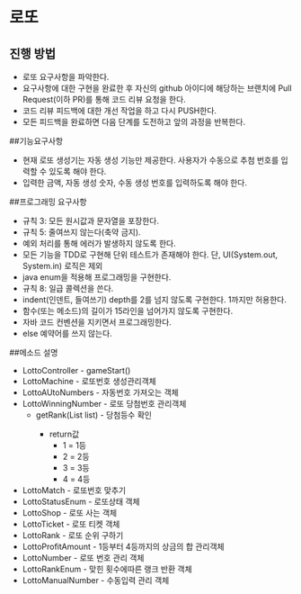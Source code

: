 # 로또
## 진행 방법
* 로또 요구사항을 파악한다.
* 요구사항에 대한 구현을 완료한 후 자신의 github 아이디에 해당하는 브랜치에 Pull Request(이하 PR)를 통해 코드 리뷰 요청을 한다.
* 코드 리뷰 피드백에 대한 개선 작업을 하고 다시 PUSH한다.
* 모든 피드백을 완료하면 다음 단계를 도전하고 앞의 과정을 반복한다.

##기능요구사항
* 현재 로또 생성기는 자동 생성 기능만 제공한다. 사용자가 수동으로 추첨 번호를 입력할 수 있도록 해야 한다.
* 입력한 금액, 자동 생성 숫자, 수동 생성 번호를 입력하도록 해야 한다.

##프로그래밍 요구사항
* 규칙 3: 모든 원시값과 문자열을 포장한다.
* 규칙 5: 줄여쓰지 않는다(축약 금지).
* 예외 처리를 통해 에러가 발생하지 않도록 한다.
* 모든 기능을 TDD로 구현해 단위 테스트가 존재해야 한다. 단, UI(System.out, System.in) 로직은 제외
* java enum을 적용해 프로그래밍을 구현한다.
* 규칙 8: 일급 콜렉션을 쓴다.
* indent(인덴트, 들여쓰기) depth를 2를 넘지 않도록 구현한다. 1까지만 허용한다.
* 함수(또는 메소드)의 길이가 15라인을 넘어가지 않도록 구현한다.
* 자바 코드 컨벤션을 지키면서 프로그래밍한다.
* else 예약어를 쓰지 않는다.
    
##메소드 설명
* LottoController - gameStart()
* LottoMachine - 로또번호 생성관리객체
* LottoAUtoNumbers - 자동번호 가져오는 객체
* LottoWinningNumber - 로또 당첨번호 관리객체
    * getRank(List<integer> list) - 당첨등수 확인
        * return값
            * 1 = 1등
            * 2 = 2등
            * 3 = 3등
            * 4 = 4등
* LottoMatch - 로또번호 맞추기
* LottoStatusEnum - 로또상태 객체
* LottoShop - 로또 사는 객체
* LottoTicket - 로또 티켓 객체
* LottoRank - 로또 순위 구하기
* LottoProfitAmount - 1등부터 4등까지의 상금의 합 관리객체
* LottoNumber - 로또 번호 관리 객체
* LottoRankEnum - 맞힌 횟수에따른 랭크 반환 객체
* LottoManualNumber - 수동입력 관리 객체
